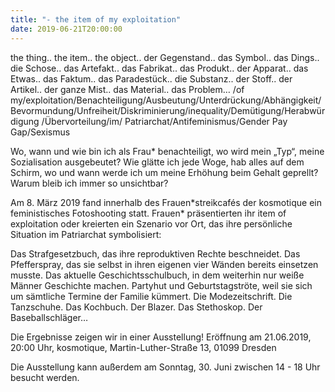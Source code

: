 ```yaml
---
title: "- the item of my exploitation"
date: 2019-06-21T20:00:00
---
```


the thing.. the item.. the object.. der Gegenstand.. das Symbol.. das
Dings.. die Schose.. das Artefakt.. das Fabrikat.. das Produkt.. der
Apparat.. das Etwas.. das Faktum.. das Paradestück.. die Substanz.. der
Stoff.. der Artikel.. der ganze Mist.. das Material.. das Problem… /of
my/exploitation/Benachteiligung/Ausbeutung/Unterdrückung/Abhängigkeit/
Bevormundung/Unfreiheit/Diskriminierung/inequality/Demütigung/Herabwürdigung
/Übervorteilung/im/ Patriarchat/Antifeminismus/Gender Pay Gap/Sexismus

Wo, wann und wie bin ich als Frau\* benachteiligt, wo wird mein „Typ“,
meine Sozialisation ausgebeutet? Wie glätte ich jede Woge, hab alles auf
dem Schirm, wo und wann werde ich um meine Erhöhung beim Gehalt
geprellt? Warum bleib ich immer so unsichtbar?

Am 8. März 2019 fand innerhalb des Frauen\*streikcafés der kosmotique ein
feministisches Fotoshooting statt. Frauen\* präsentierten ihr item of
exploitation oder kreierten ein Szenario vor Ort, das ihre persönliche
Situation im Patriarchat symbolisiert:

Das Strafgesetzbuch, das ihre reproduktiven Rechte beschneidet. Das
Pfefferspray, das sie selbst in ihren eigenen vier Wänden bereits
einsetzen musste. Das aktuelle Geschichtsschulbuch, in dem weiterhin nur
weiße Männer Geschichte machen. Partyhut und Geburtstagströte, weil sie
sich um sämtliche Termine der Familie kümmert. Die Modezeitschrift. Die
Tanzschuhe. Das Kochbuch. Der Blazer. Das Stethoskop. Der Baseballschläger…

Die Ergebnisse zeigen wir in einer Ausstellung! Eröffnung am 21.06.2019,
20:00 Uhr, kosmotique, Martin-Luther-Straße 13, 01099 Dresden

Die Ausstellung kann außerdem am Sonntag, 30. Juni zwischen 14 - 18 Uhr
besucht werden.
